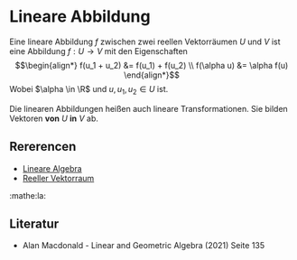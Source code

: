 # Lineare Abbildung

Eine lineare Abbildung $f$ zwischen zwei reellen Vektorräumen $U$ und $V$ ist
eine Abbildung $f: U \to V$ mit den Eigenschaften
$$\begin{align*}
   f(u_1 + u_2) &= f(u_1) + f(u_2) \\
   f(\alpha u) &= \alpha f(u)
\end{align*}$$
Wobei $\alpha \in \R$ und $u, u_1, u_2 \in U$ ist.

Die linearen Abbildungen heißen auch lineare Transformationen. Sie bilden
Vektoren **von** $U$ **in** $V$ ab.

## Rererencen
- [Lineare Algebra](jtfm.md)
- [Reeller Vektorraum](3g4f.md)

:mathe:la:

## Literatur
- Alan Macdonald - Linear and Geometric Algebra (2021) Seite 135
